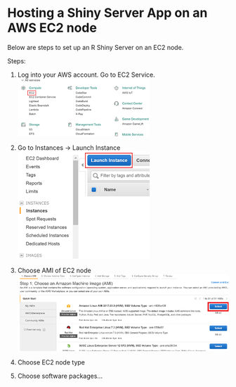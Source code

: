 
# Hosting a Shiny Server App on an AWS EC2 node

Below are steps to set up an R Shiny Server on an EC2 node.


Steps:  
1) Log into your AWS account.  Go to EC2 Service.  
![alt tag](https://github.com/jeremypmobley/shiny_server_website/blob/master/README_pics/AWS_services.PNG)  

2) Go to Instances -> Launch Instance  
![alt tag](https://github.com/jeremypmobley/shiny_server_website/blob/master/README_pics/Launch_instance.PNG)
 
3) Choose AMI of EC2 node  
![alt tag](https://github.com/jeremypmobley/shiny_server_website/blob/master/README_pics/Choose_AMI.PNG)  

4) Choose EC2 node type


5) Choose software packages...























